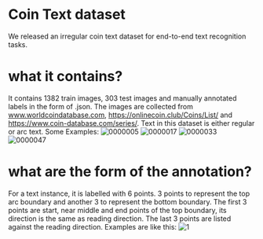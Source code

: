 # Coin Text dataset
We released an irregular coin text dataset for end-to-end text recognition tasks.

# what it contains?
It contains 1382 train images, 303 test images and manually annotated labels in the form of .json.
The images are collected from  www.worldcoindatabase.com, https://onlinecoin.club/Coins/List/ and https://www.coin-database.com/series/.
Text in this dataset is either regular or arc text. 
Some Examples:
![0000005](https://user-images.githubusercontent.com/44936161/160740163-ae336508-dc9c-4c56-9d6d-545df4597486.jpg)
![0000017](https://user-images.githubusercontent.com/44936161/160740182-5c305579-05b5-49e1-a99a-4834abf670ca.jpg)
![0000033](https://user-images.githubusercontent.com/44936161/160740194-6a63ca27-2c1f-4594-845b-77831a092c24.jpg)
![0000047](https://user-images.githubusercontent.com/44936161/160740200-972113ee-a20d-406d-94c7-076f41f283ea.jpg)

# what are the form of the annotation?
For a text instance, it is labelled with 6 points. 3 points to represent the top arc boundary and another 3 to represent the bottom boundary.
The first 3 points are start, near middle and end points of the top boundary, its direction is the same as reading direction.
The last 3 points are listed against the reading direction.
Examples are like this:
![1](https://user-images.githubusercontent.com/44936161/160740795-5e7e0da0-5731-4e62-8e0b-7638724e1116.png)
